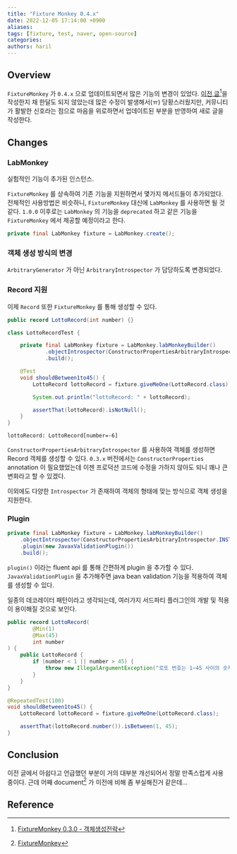 ```yaml
---
title: "Fixture Monkey 0.4.x"
date: 2022-12-05 17:14:00 +0900
aliases:
tags: [fixture, test, naver, open-source]
categories:
authors: haril
---
```


## Overview

`FixtureMonkey` 가 `0.4.x` 으로 업데이트되면서 많은 기능의 변경이 있었다. [이전 글](https://songkg7.github.io/posts/Fixture-monkey-overview/)[^footnote]을 작성한지 채 한달도 되지 않았는데 많은 수정이 발생해서(ㅠ) 당황스러웠지만, 커뮤니티가 활발한 신호라는 점으로 마음을 위로하면서 업데이트된 부분을 반영하여 새로 글을 작성한다.

## Changes

### LabMonkey

실험적인 기능이 추가된 인스턴스.

`FixtureMonkey` 를 상속하여 기존 기능을 지원하면서 몇가지 메서드들이 추가되었다. 전체적인 사용방법은 비슷하니, `FixtureMonkey` 대신에 `LabMonkey` 를 사용하면 될 것 같다. `1.0.0` 이후로는 `LabMonkey` 의 기능을 `deprecated` 하고 같은 기능을 `FixtureMonkey` 에서 제공할 예정이라고 한다.

```java
private final LabMonkey fixture = LabMonkey.create();
```

### 객체 생성 방식의 변경

`ArbitraryGenerator` 가 아닌 `ArbitraryIntrospector` 가 담당하도록 변경되었다.

### Record 지원

이제 `Record` 또한 `FixtureMonkey` 를 통해 생성할 수 있다.

```java
public record LottoRecord(int number) {}
```

```java
class LottoRecordTest {

    private final LabMonkey fixture = LabMonkey.labMonkeyBuilder()
            .objectIntrospector(ConstructorPropertiesArbitraryIntrospector.INSTANCE)
            .build();

    @Test
    void shouldBetween1to45() {
        LottoRecord lottoRecord = fixture.giveMeOne(LottoRecord.class);

        System.out.println("lottoRecord: " + lottoRecord);

        assertThat(lottoRecord).isNotNull();
    }
}
```

```console
lottoRecord: LottoRecord[number=-6]
```

`ConstructorPropertiesArbitraryIntrospector` 를 사용하여 객체를 생성하면 Record 객체를 생성할 수 있다. `0.3.x` 버전에서는 `ConstructorProperties` annotation 이 필요했었는데 이젠 프로덕션 코드에 수정을 가하지 않아도 되니 꽤나 큰 변화라고 할 수 있겠다.

이외에도 다양한 `Introspector` 가 존재하여 객체의 형태에 맞는 방식으로 객체 생성을 지원한다.

### Plugin

```java
private final LabMonkey fixture = LabMonkey.labMonkeyBuilder()
    .objectIntrospector(ConstructorPropertiesArbitraryIntrospector.INSTANCE)
    .plugin(new JavaxValidationPlugin())
    .build();
```

`plugin()` 이라는 fluent api 를 통해 간편하게 plugin 을 추가할 수 있다. `JavaxValidationPlugin` 을 추가해주면 java bean validation 기능을 적용하여 객체를 생성할 수 있다.

일종의 데코레이터 패턴이라고 생각되는데, 여러가지 서드파티 플러그인의 개발 및 적용이 용이해질 것으로 보인다.

```java
public record LottoRecord(
        @Min(1)
        @Max(45)
        int number
) {
    public LottoRecord {
        if (number < 1 || number > 45) {
            throw new IllegalArgumentException("로또 번호는 1~45 사이의 숫자여야 합니다.");
        }
    }
}
```

```java
@RepeatedTest(100)
void shouldBetween1to45() {
    LottoRecord lottoRecord = fixture.giveMeOne(LottoRecord.class);

    assertThat(lottoRecord.number()).isBetween(1, 45);
}
```

## Conclusion

이전 글에서 아쉽다고 언급했던 부분이 거의 대부분 개선되어서 정말 만족스럽게 사용 중이다. 근데 어째 document[^fn-nth-2] 가 이전에 비해 좀 부실해진거 같은데...

## Reference

[^footnote]: [FixtureMonkey 0.3.0 - 객체생성전략](https://naver.github.io/fixture-monkey/kr/)

[^fn-nth-2]: [FixtureMonkey](https://naver.github.io/fixture-monkey/kr/)
